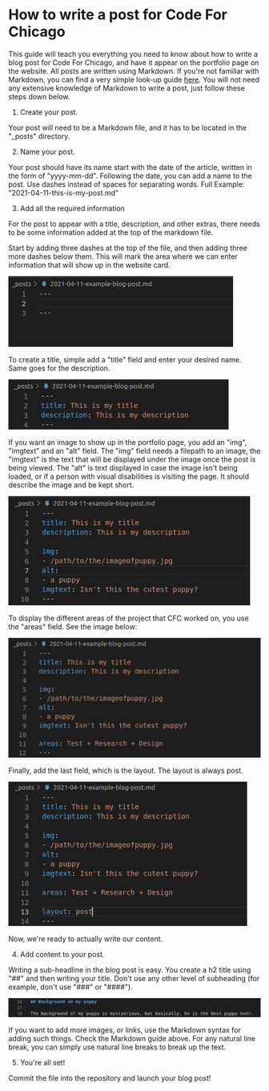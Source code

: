 # How to write a post for Code For Chicago

This guide will teach you everything you need to know about how to write a blog post for Code For Chicago, and have it appear on the portfolio page on the website. All posts are written using Markdown. If you're not familiar with Markdown, you can find a very simple look-up guide  [here](https://daringfireball.net/projects/markdown/syntax). You will not need any extensive knowledge of Markdown to write a post, just follow these steps down below.

1. Create your post.

Your post will need to be a Markdown file, and it has to be located in the "_posts" directory.

2. Name your post.

Your post should have its name start with the date of the article, written in the form of "yyyy-mm-dd".
Following the date, you can add a name to the post. Use dashes instead of spaces for separating words.
Full Example: "2021-04-11-this-is-my-post.md"

3. Add all the required information

For the post to appear with a title, description, and other extras, there needs to be some information added at the top of the markdown file.

Start by adding three dashes at the top of the file, and then adding three more dashes below them. This will mark the area where we can
enter information that will show up in the website card.

![Image of the dashes](images/how-to-post/simple-dashes.png)

To create a title, simple add a "title" field and enter your desired name. Same goes for the description.

![Image of the title and description](images/how-to-post/title-n-desc.png)

If you want an image to show up in the portfolio page, you add an "img", "imgtext" and an "alt" field. The "img" field needs a filepath to an image, the "imgtext" is the text that will be displayed under the image once the post is being viewed. The "alt" is text displayed in case the image isn't being loaded, or if a person with visual disabilities is visiting the page. It should describe the image and be kept short.

![Image of example with image](images/how-to-post/image-example.png)

To display the different areas of the project that CFC worked on, you use the "areas" field. See the image below:

![areas: The areas, like writing tags](images/how-to-post/areas.png)

Finally, add the last field, which is the layout. The layout is always post.

![layout: post](images/how-to-post/layout-added.png)

Now, we're ready to actually write our content.

4. Add content to your post.

Writing a sub-headline in the blog post is easy. You create a h2 title using "##" and then writing your title. Don't use any other level of subheading (for example, don't use "###" or "####").

![subheader example](images/how-to-post/subheader.png)

If you want to add more images, or links, use the Markdown syntax for adding such things. Check the Markdown guide above. For any natural line break, you can simply use natural line breaks to break up the text.

5. You're all set!

Commit the file into the repository and launch your blog post!